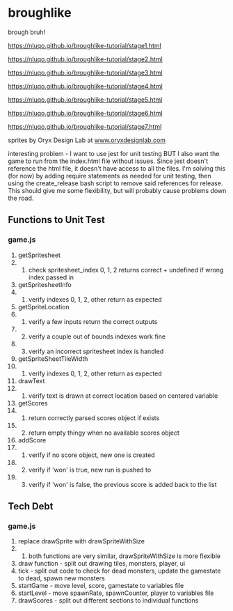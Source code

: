 # broughlike

brough bruh!

https://nluqo.github.io/broughlike-tutorial/stage1.html

https://nluqo.github.io/broughlike-tutorial/stage2.html

https://nluqo.github.io/broughlike-tutorial/stage3.html

https://nluqo.github.io/broughlike-tutorial/stage4.html

https://nluqo.github.io/broughlike-tutorial/stage5.html

https://nluqo.github.io/broughlike-tutorial/stage6.html

https://nluqo.github.io/broughlike-tutorial/stage7.html

sprites by Oryx Design Lab at www.oryxdesignlab.com

interesting problem - I want to use jest for unit testing BUT I also want
the game to run from the index.html file without issues. Since jest doesn't
reference the html file, it doesn't have access to all the files.
I'm solving this (for now) by adding require statements as needed for unit testing, then using the create_release bash script to remove said references for release. This should give me some flexibility, but will probably cause problems down the road.

## Functions to Unit Test

### game.js

1. getSpritesheet
1. 1. check spritesheet_index 0, 1, 2 returns correct + undefined if wrong index passed in
2. getSpritesheetInfo
2. 1. verify indexes 0, 1, 2, other return as expected
3. getSpriteLocation
3. 1. verify a few inputs return the correct outputs
3. 2. verify a couple out of bounds indexes work fine
3. 3. verify an incorrect spritesheet index is handled
4. getSpriteSheetTileWidth
4. 1. verify indexes 0, 1, 2, other return as expected
5. drawText
5. 1. verify text is drawn at correct location based on centered variable
6. getScores
6. 1. return correctly parsed scores object if exists
6. 2. return empty thingy when no available scores object
7. addScore
7. 1. verify if no score object, new one is created
7. 2. verify if 'won' is true, new run is pushed to
7. 3. verify if 'won' is false, the previous score is added back to the list


## Tech Debt

### game.js

1. replace drawSprite with drawSpriteWithSize
1. 1. both functions are very similar, drawSpriteWithSize is more flexible
2. draw function - split out drawing tiles, monsters, player, ui
3. tick - split out code to check for dead monsters, update the gamestate to dead, spawn new monsters
4. startGame - move level, score, gamestate to variables file
5. startLevel - move spawnRate, spawnCounter, player to variables file
6. drawScores - split out different sections to individual functions
